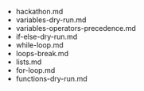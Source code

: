 - hackathon.md
- variables-dry-run.md
- variables-operators-precedence.md
- if-else-dry-run.md
- while-loop.md
- loops-break.md
- lists.md
- for-loop.md
- functions-dry-run.md